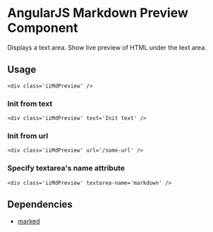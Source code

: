 # AngularJS Markdown Preview Component

Displays a text area. Show live preview of HTML under the text area.

## Usage

    <div class='iiMdPreview' />

### Init from text

    <div class='iiMdPreview' text='Init text' />

### Init from url

    <div class='iiMdPreview' url='/some-url' />
    
### Specify textarea's name attribute

    <div class='iiMdPreview' textarea-name='markdown' />

## Dependencies

* [marked](https://github.com/chjj/marked)
